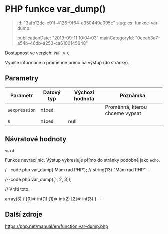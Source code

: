 PHP funkce var_dump()
=====================

> id: "3afb12dc-e91f-4126-9f64-e350449e095c"
> slug:
> 	cs: funkce-var-dump
> 
> publicationDate: "2019-09-11 10:04:03"
> mainCategoryId: "0eeab3a7-a54b-46db-a253-ca6100145648"

Dostupnost ve verzích: `PHP 4.0`

Vypíše informace o proměnné přímo na výstup (do stránky).

Parametry
--------------

| Parametr | Datový typ | Výchozí hodnota | Poznámka |
|-----|-----|-----|-----|
| `$expression` | `mixed` |  | Proměnná, kterou chceme vypsat |
| `$_` | `mixed` | null |  |


Návratové hodnoty
----------------

`void`

Funkce nevrací nic. Výstup vykresluje přímo do stránky podobně jako `echo`.

/--code php
var_dump('Mám rád PHP'); // string(13) "Mám rád PHP"
\--

/--code php
var_dump([1, 2, 3]);

// Vrátí toto:

array(3) {
  [0]=>
  int(1)
  [1]=>
  int(2)
  [2]=>
  int(3)
}
\--

Další zdroje
------------

https://php.net/manual/en/function.var-dump.php
